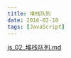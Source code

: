 ```yaml
---
title: 堆栈队列 
date: 2016-02-10
tags: [JavaScript]
---
```


[js_02_堆栈队列.md](http://blog.csdn.net/pkuyjxu/article/details/6325236)
